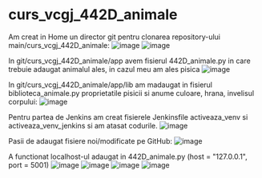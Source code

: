 # curs_vcgj_442D_animale
Am creat in Home un director git pentru clonarea repository-ului main/curs_vcgj_442D_animale:
![image](https://github.com/ivchrisp/curs_vcgj_442D_animale/assets/134277716/bb1eac47-b595-41b8-a06c-da01851eede4)
![image](https://github.com/ivchrisp/curs_vcgj_442D_animale/assets/134277716/a7c3e9e1-8814-4b65-871d-e305ac871dce)

In git/curs_vcgj_442D_animale/app avem fisierul 442D_animale.py in care trebuie adaugat animalul ales, in cazul meu am ales pisica
![image](https://github.com/ivchrisp/curs_vcgj_442D_animale/assets/134277716/2c877f02-92da-4a84-9e5a-f1c0e00cca2d)

In git/curs_vcgj_442D_animale/app/lib am madaugat in fisierul biblioteca_animale.py proprietatile pisicii si anume culoare, hrana, invelisul corpului:
![image](https://github.com/ivchrisp/curs_vcgj_442D_animale/assets/134277716/05f1c4d0-cfa3-4fce-a466-06e911367d29)

Pentru partea de Jenkins am creat fisierele Jenkinsfile activeaza_venv si activeaza_venv_jenkins si am atasat codurile.
![image](https://github.com/ivchrisp/curs_vcgj_442D_animale/assets/134277716/f5c549d0-f6e3-42f5-b17c-2023a7945eea)

Pasii de adaugat fisiere noi/modificate pe GitHub:
![image](https://github.com/ivchrisp/curs_vcgj_442D_animale/assets/134277716/1a58050a-1001-41b7-b229-778421ba77ff)

A functionat localhost-ul adaugat in 442D_animale.py (host = "127.0.0.1", port = 5001)
![image](https://github.com/ivchrisp/curs_vcgj_442D_animale/assets/134277716/b7259232-8fff-48c8-b112-495b840e9050)
![image](https://github.com/ivchrisp/curs_vcgj_442D_animale/assets/134277716/36e7beda-3fc4-407b-a8ea-90714e72b671)
![image](https://github.com/ivchrisp/curs_vcgj_442D_animale/assets/134277716/b5554671-0d0f-4b28-8fab-5ca3be9b4dea)
![image](https://github.com/ivchrisp/curs_vcgj_442D_animale/assets/134277716/b8f0e0bb-035c-40ba-be90-9b4764d1c67c)
